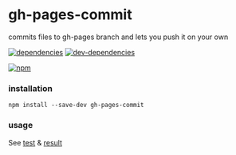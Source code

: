# gh-pages-commit
commits files to gh-pages branch and lets you push it on your own

[![dependencies](https://david-dm.org/zenflow/gh-pages-commit.svg)](https://david-dm.org/zenflow/gh-pages-commit)
[![dev-dependencies](https://david-dm.org/zenflow/gh-pages-commit/dev-status.svg)](https://david-dm.org/zenflow/gh-pages-commit#info=devDependencies)

[![npm](https://nodei.co/npm/gh-pages-commit.svg?downloads=true&downloadRank=true&stars=true)](https://www.npmjs.com/package/gh-pages-commit)

### installation

```
npm install --save-dev gh-pages-commit
```

### usage

See [test](https://github.com/zenflow/gh-pages-commit/blob/master/tests/index.js) & [result](https://zenflow.github.io/gh-pages-commit/)